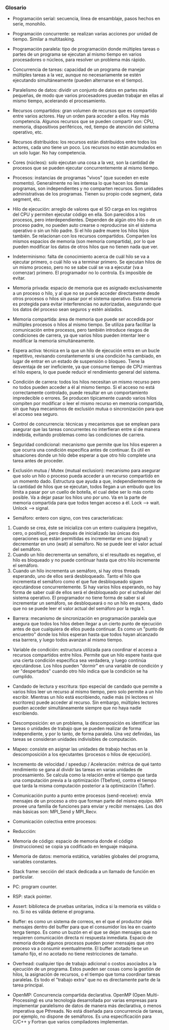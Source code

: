 ### Glosario

* Programación serial: secuencia, línea de ensamblaje, pasos hechos en serie, monohilo.

* Programación concurrente: se realizan varias acciones por unidad de tiempo. Similar a multitasking.

* Programación paralela: tipo de programación donde múltiples tareas o partes de un programa se ejecutan al mismo tiempo en varios procesadores o núcleos, para resolver un problema más rápido.

* Concurrencia de tareas: capacidad de un programa de manejar múltiples tareas a la vez, aunque no necesariamente se estén ejecutando simultáneamente (pueden alternarse en el tiempo).

* Paralelismo de datos: dividir un conjunto de datos en partes más pequeñas, de modo que varios procesadores puedan trabajar en ellas al mismo tiempo, acelerando el procesamiento.

* Recursos compartidos: gran volumen de recursos que es compartido entre varios actores. Hay un orden para acceder a ellos. Hay más competencia. Algunos recursos que se pueden compartir son: CPU, memoria, dispositivos periféricos, red, tiempo de atención del sistema operativo, etc.

* Recursos distribuidos: los recursos están distribuidos entre todos los actores, cada uno tiene un poco. Los recursos no están acumulados en un solo lugar. No hay competencia.

* Cores (núcleos): solo ejecutan una cosa a la vez, son la cantidad de procesos que se pueden ejecutar concurrentemente al mismo tiempo.

* Procesos: instancias de programas "vivos" (que suceden en este momento). Generalmente no les interesa lo que hacen los demás programas, son independientes y no comparten recursos. Son unidades administrativas de los programas. Tienen su propio code segment, data segment, etc.

* Hilo de ejecución: arreglo de valores que el SO carga en los registros del CPU y permiten ejecutar código en ella. Son parecidos a los procesos, pero interdependientes. Dependen de algún otro hilo o de un proceso padre, no pueden auto crearse o reproducirse sin el sistema operativo o sin un hilo padre. Si el hilo padre muere los hilos hijos también. Se relacionan con los recursos compartidos. Comparten los mismos espacios de memoria (son memoria compartida), por lo que pueden modificar los datos de otros hilos que no tienen nada que ver.

* Indeterminismo: falta de conocimiento acerca de cuál hilo se va a ejecutar primero, o cuál hilo va a terminar primero. Se ejecutan hilos de un mismo proceso, pero no se sabe cuál se va a ejecutar (va a comenzar) primero. El programador no lo controla. Es imposible de evitar.

* Memoria privada: espacio de memoria que es asignado exclusivamente a un proceso o hilo, y al que no se puede acceder directamente desde otros procesos o hilos sin pasar por el sistema operativo. Esta memoria es protegida para evitar interferencias no autorizadas, asegurando que los datos del proceso sean seguros y estén aislados.

* Memoria compartida: área de memoria que puede ser accedida por múltiples procesos o hilos al mismo tiempo. Se utiliza para facilitar la comunicación entre procesos, pero también introduce riesgos de condiciones de carrera, ya que varios hilos pueden intentar leer o modificar la memoria simultáneamente.

* Espera activa: técnica en la que un hilo de ejecución entra en un bucle repetitivo, revisando constantemente si una condición ha cambiado, en lugar de entrar en un estado de suspensión o bloqueo. Tiene la desventaja de ser ineficiente, ya que consume tiempo de CPU mientras el hilo espera, lo que puede reducir el rendimiento general del sistema.

* Condición de carrera: todos los hilos necesitan un mismo recurso pero no todos pueden acceder a él al mismo tiempo. Si el acceso no está correctamente controlado, puede resultar en un comportamiento impredecible o errores. Se producen típicamente cuando varios hilos compiten por modificar o leer el mismo recurso en memoria compartida, sin que haya mecanismos de exclusión mutua o sincronización para que el acceso sea seguro.

* Control de concurrencia: técnicas y mecanismos que se emplean para asegurar que las tareas concurrentes no interfieran entre sí de manera indebida, evitando problemas como las condiciones de carrera.

* Seguridad condicional: mecanismo que permite que los hilos esperen a que ocurra una condición específica antes de continuar. Es útil en situaciones donde un hilo debe esperar a que otro hilo complete una tarea antes de proceder.

* Exclusión mutua / Mutex (mutual exclusion): mecanismo para asegurar que solo un hilo o proceso pueda acceder a un recurso compartido en un momento dado. Estructura que ayuda a que, independientemente de la cantidad de hilos que se ejecutan, todos llegan a un embudo que los limita a pasar por un cuello de botella, el cual debe ser lo más corto posible. Va a dejar pasar los hilos uno por uno. Va en la parte de memoria compartida para que todos tengan acceso a él. Lock --> wait. Unlock --> signal.

* Semáforo: entero con signo, con tres características:
1. Cuando se crea, éste se inicializa con un entero cualquiera (negativo, cero, o positivo), pero después de inicializado las únicas dos operaciones que están permitidas es incrementar en uno (signal) y decrementar en uno (wait) al semáforo. No se puede leer el valor actual del semáforo.
2. Cuando un hilo decrementa un semáforo, si el resultado es negativo, el hilo es bloqueado y no puede continuar hasta que otro hilo incremente el semáforo.
3. Cuando un hilo incrementa un semáforo, si hay otros threads esperando, uno de ellos será desbloqueado. Tanto el hilo que incrementa el semáforo como el que fue desbloqueado siguen ejecutándose concurrentemente. Si hay varios hilos esperando, no hay forma de saber cuál de ellos será el desbloqueado por el scheduler del sistema operativo. El programador no tiene forma de saber si al incrementar un semáforo, se desbloqueará o no un hilo en espera, dado que no se puede leer el valor actual del semáforo por la regla 1.

* Barrera: mecanismo de sincronización en programación paralela que asegura que todos los hilos deben llegar a un cierto punto de ejecución antes de que cualquiera de ellos pueda continuar. Es como un "punto de encuentro" donde los hilos esperan hasta que todos hayan alcanzado esa barrera, y luego todos avanzan al mismo tiempo.

* Variable de condición: estructura utilizada para coordinar el acceso a recursos compartidos entre hilos. Permite que un hilo espere hasta que una cierta condición específica sea verdadera, y luego continúa ejecutándose. Los hilos pueden "dormir" en una variable de condición y ser "despertados" cuando otro hilo indica que la condición se ha cumplido.

* Candado de lectura y escritura: tipo especial de candado que permite a varios hilos leer un recurso al mismo tiempo, pero solo permite a un hilo escribir. Mientras un hilo está escribiendo, nadie más (ni lectores ni escritores) puede acceder al recurso. Sin embargo, múltiples lectores pueden acceder simultáneamente siempre que no haya nadie escribiendo.

* Descomposición: en un problema, la descomposición es identificar las tareas o unidades de trabajo que se pueden realizar de forma independiente, y por lo tanto, de forma paralela. Una vez definidas, las tareas se consideran unidades indivisibles de computación.

* Mapeo: consiste en asignar las unidades de trabajo hechas en la descomposición a los ejecutantes (procesos o hilos de ejecución).

* Incremento de velocidad / speedup / Aceleración: métrica de qué tanto rendimiento se gana al dividir las tareas en varias unidades de procesamiento. Se calcula como la relación entre el tiempo que tarda una computación previa a la optimización (Tbefore), contra el tiempo que tarda la misma computación posterior a la optimización (Tafter).

* Comunicación punto a punto entre procesos (send-receive): envía mensajes de un proceso a otro que forman parte del mismo equipo. MPI provee una familia de funciones para enviar y recibir mensajes. Las dos más básicas son: MPI_Send y MPI_Recv.

* Comunicación colectiva entre procesos:

* Reducción:

* Memoria de código: espacio de memoria donde el código (instrucciones) se copia ya codificado en lenguaje máquina.

* Memoria de datos: memoria estática, variables globales del programa, variables constantes.

* Stack frame: sección del stack dedicada a un llamado de función en particular.

* PC: program counter.

* RSP: stack pointer.

* Assert: biblioteca de pruebas unitarias, indica si la memoria es válida o no. Si no es válida detiene el programa.

* Buffer: es como un sistema de correos, en el que el productor deja mensajes dentro del buffer para que el consumidor los lea en cuanto tenga tiempo. Es como un buzón en el que se dejan mensajes que no requieren comunicación directa ni respuesta inmediata. Espacio de memoria donde algunos procesos pueden poner mensajes que otro proceso va a consumir eventualmente. El buffer acotado tiene un tamaño fijo, el no acotado no tiene restricciones de tamaño.

* Overhead: cualquier tipo de trabajo adicional o costos asociados a la ejecución de un programa. Estos pueden ser cosas como la gestión de hilos, la asignación de recursos, o el tiempo que toma coordinar tareas paralelas. Es todo el "trabajo extra" que no es directamente parte de la tarea principal.

* OpenMP: Concurrencia compartida declarativa. OpenMP (Open Multi-Processing) es una tecnología desarrollada por varias empresas para implementar paralelismo de datos de manera más declarativa, o menos imperativa que Pthreads. No está diseñada para concurrencia de tareas, por ejemplo, no dispone de semáforos. Es una especificación para C/C++ y Fortran que varios compiladores implementan.
